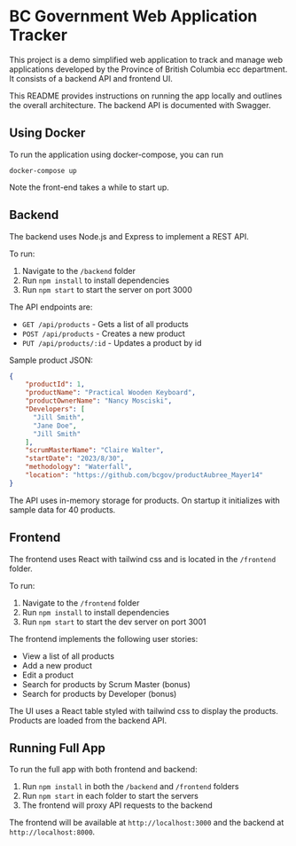 # BC Government Web Application Tracker

This project is a demo simplified web application to track and manage web applications developed by the Province of British Columbia ecc department. It consists of a backend API and frontend UI.

This README provides instructions on running the app locally and outlines the overall architecture. The backend API is documented with Swagger.

## Using Docker

To run the application using docker-compose, you can run

```
docker-compose up
```

Note the front-end takes a while to start up.
## Backend

The backend uses Node.js and Express to implement a REST API.

To run:

1. Navigate to the `/backend` folder
2. Run `npm install` to install dependencies
3. Run `npm start` to start the server on port 3000

The API endpoints are:

- `GET /api/products` - Gets a list of all products
- `POST /api/products` - Creates a new product 
- `PUT /api/products/:id` - Updates a product by id

Sample product JSON:

```json
{
    "productId": 1,
    "productName": "Practical Wooden Keyboard",
    "productOwnerName": "Nancy Mosciski",
    "Developers": [
      "Jill Smith",
      "Jane Doe",
      "Jill Smith"
    ],
    "scrumMasterName": "Claire Walter",
    "startDate": "2023/8/30",
    "methodology": "Waterfall",
    "location": "https://github.com/bcgov/productAubree_Mayer14"
}
```

The API uses in-memory storage for products. On startup it initializes with sample data for 40 products.


## Frontend

The frontend uses React with tailwind css and is located in the `/frontend` folder.

To run:

1. Navigate to the `/frontend` folder
2. Run `npm install` to install dependencies
3. Run `npm start` to start the dev server on port 3001

The frontend implements the following user stories:

- View a list of all products
- Add a new product 
- Edit a product
- Search for products by Scrum Master (bonus)
- Search for products by Developer (bonus)

The UI uses a React table styled with tailwind css to display the products. Products are loaded from the backend API.

## Running Full App

To run the full app with both frontend and backend:

1. Run `npm install` in both the `/backend` and `/frontend` folders
2. Run `npm start` in each folder to start the servers
3. The frontend will proxy API requests to the backend

The frontend will be available at `http://localhost:3000` and the backend at `http://localhost:8000`.
